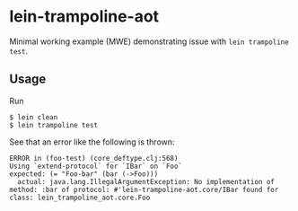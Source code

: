 # lein-trampoline-aot

Minimal working example (MWE) demonstrating issue with `lein trampoline test`.

## Usage

Run

```
$ lein clean
$ lein trampoline test
```

See that an error like the following is thrown:

```
ERROR in (foo-test) (core_deftype.clj:568)
Using `extend-protocol` for `IBar` on `Foo`
expected: (= "Foo-bar" (bar (->Foo)))
  actual: java.lang.IllegalArgumentException: No implementation of method: :bar of protocol: #'lein-trampoline-aot.core/IBar found for class: lein_trampoline_aot.core.Foo
```
